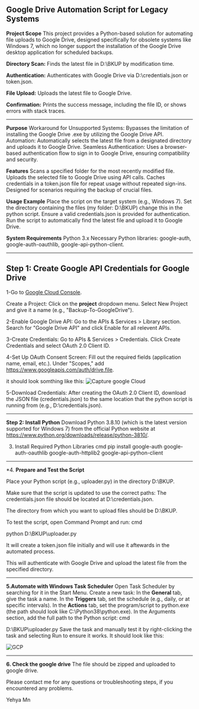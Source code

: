 Google Drive Automation Script for Legacy Systems
-------------------------------------------------------
**Project Scope**
This project provides a Python-based solution for automating file uploads to Google Drive, designed specifically for obsolete systems like Windows 7, which no longer support the installation of the Google Drive desktop application for scheduled backups.

**Directory Scan:**
Finds the latest file in D:\BKUP by modification time.

**Authentication:**
Authenticates with Google Drive via D:\credentials.json or token.json.

**File Upload:**
Uploads the latest file to Google Drive.

**Confirmation:**
Prints the success message, including the file ID, or shows errors with stack traces.

---------------------------------------------------------------------------------------------------------------------

**Purpose**
Workaround for Unsupported Systems: Bypasses the limitation of installing the Google Drive .exe by utilizing the Google Drive API.
Automation: Automatically selects the latest file from a designated directory and uploads it to Google Drive.
Seamless Authentication: Uses a browser-based authentication flow to sign in to Google Drive, ensuring compatibility and security.


**Features**
Scans a specified folder for the most recently modified file.
Uploads the selected file to Google Drive using API calls.
Caches credentials in a token.json file for repeat usage without repeated sign-ins.
Designed for scenarios requiring the backup of crucial files.

**Usage Example**
Place the script on the target system (e.g., Windows 7).
Set the directory containing the files (my folder: D:\BKUP) change this in the python script.
Ensure a valid credentials.json is provided for authentication.
Run the script to automatically find the latest file and upload it to Google Drive.

**System Requirements**
Python 3.x
Necessary Python libraries: google-auth, google-auth-oauthlib, google-api-python-client.

-------------------------------------------------------------------------------------------------------------------------------
**Step 1: Create Google API Credentials for Google Drive**
-------------------------------------------------------------
1-Go to [Google Cloud Console]( https://console.cloud.google.com/.).

Create a Project:
Click on the **project** dropdown menu.
Select New Project and give it a name (e.g., "Backup-To-GoogleDrive").


2-Enable Google Drive API:
Go to the APIs & Services > Library section.
Search for "Google Drive API" and click Enable for all relevent APIs.

3-Create Credentials:
Go to APIs & Services > Credentials.
Click Create Credentials and select OAuth 2.0 Client ID.

4-Set Up OAuth Consent Screen:
Fill out the required fields (application name, email, etc.).
Under "Scopes," add https://www.googleapis.com/auth/drive.file.

it should look somthing like this:
![Capture google Cloud](https://github.com/user-attachments/assets/2bea5909-68be-49a8-81a2-1b2805cfd279)

5-Download Credentials:
After creating the OAuth 2.0 Client ID, download the JSON file (credentials.json) to the same location that the python script is running from (e.g., D:\credentials.json).

---------------------------------------------------------
**Step 2: Install Python**
Download Python 3.8.10 (which is the latest version supported for Windows 7) from the official Python website at https://www.python.org/downloads/release/python-3810/.

3. Install Required Python Libraries
cmd
pip install google-auth google-auth-oauthlib google-auth-httplib2 google-api-python-client

--------------------------------------------------
*4. **Prepare and Test the Script**

Place your Python script (e.g., uploader.py) in the directory D:\BKUP.

Make sure that the script is updated to use the correct paths:
The credentials.json file should be located at D:\credentials.json.

The directory from which you want to upload files should be D:\BKUP.

To test the script, open Command Prompt and run:
cmd

python D:\BKUP\uploader.py

It will create a token.json file initially and will use it aftewards in the automated process.

This will authenticate with Google Drive and upload the latest file from the specified directory.

----------------------------------------
**5.Automate with Windows Task Scheduler**
Open Task Scheduler by searching for it in the Start Menu.
Create a new task:
In the **General** tab, give the task a name.
In the **Triggers** tab, set the schedule (e.g., daily, or at specific intervals).
In the **Actions** tab, set the program/script to python.exe (the path should look like C:\Python38\python.exe).
In the Arguments section, add the full path to the Python script:
cmd

D:\BKUP\uploader.py
Save the task and manually test it by right-clicking the task and selecting Run to ensure it works.
It should look like this:

![GCP](https://github.com/user-attachments/assets/61808147-11e5-4d27-a525-fd8c53528d58)

-----------------------------------------------
**6. Check the google drive**
The file should be zipped and uploaded to google drive.

Please contact me for any questions or troubleshooting steps, if you encountered any problems. 

Yehya Mn


